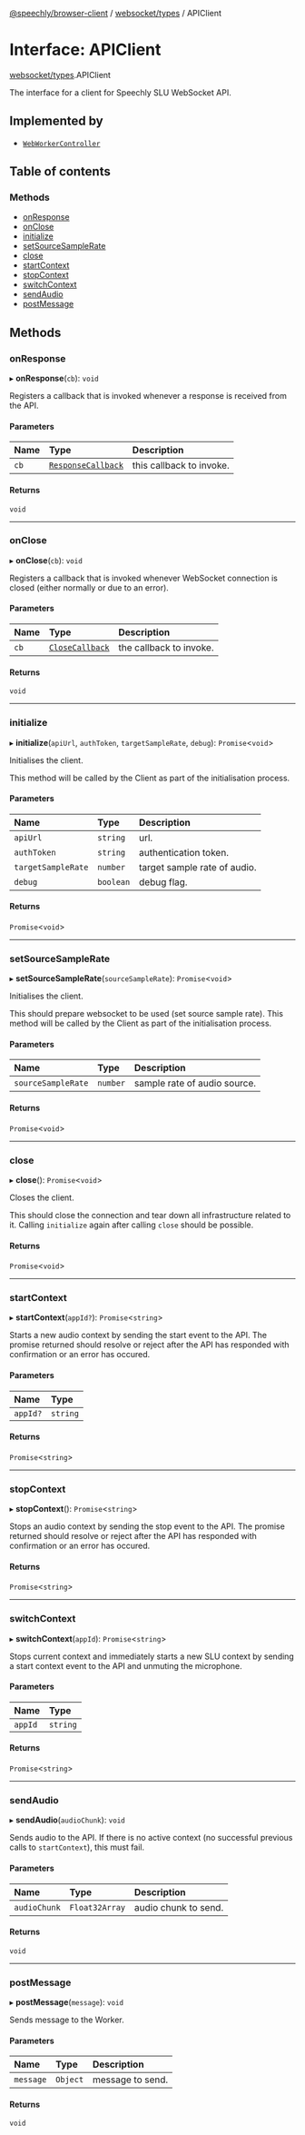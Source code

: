 [@speechly/browser-client](../README.md) / [websocket/types](../modules/websocket_types.md) / APIClient

# Interface: APIClient

[websocket/types](../modules/websocket_types.md).APIClient

The interface for a client for Speechly SLU WebSocket API.

## Implemented by

- [`WebWorkerController`](../classes/websocket_webWorkerController.WebWorkerController.md)

## Table of contents

### Methods

- [onResponse](websocket_types.APIClient.md#onresponse)
- [onClose](websocket_types.APIClient.md#onclose)
- [initialize](websocket_types.APIClient.md#initialize)
- [setSourceSampleRate](websocket_types.APIClient.md#setsourcesamplerate)
- [close](websocket_types.APIClient.md#close)
- [startContext](websocket_types.APIClient.md#startcontext)
- [stopContext](websocket_types.APIClient.md#stopcontext)
- [switchContext](websocket_types.APIClient.md#switchcontext)
- [sendAudio](websocket_types.APIClient.md#sendaudio)
- [postMessage](websocket_types.APIClient.md#postmessage)

## Methods

### onResponse

▸ **onResponse**(`cb`): `void`

Registers a callback that is invoked whenever a response is received from the API.

#### Parameters

| Name | Type | Description |
| :------ | :------ | :------ |
| `cb` | [`ResponseCallback`](../modules/websocket_types.md#responsecallback) | this callback to invoke. |

#### Returns

`void`

___

### onClose

▸ **onClose**(`cb`): `void`

Registers a callback that is invoked whenever WebSocket connection is closed (either normally or due to an error).

#### Parameters

| Name | Type | Description |
| :------ | :------ | :------ |
| `cb` | [`CloseCallback`](../modules/websocket_types.md#closecallback) | the callback to invoke. |

#### Returns

`void`

___

### initialize

▸ **initialize**(`apiUrl`, `authToken`, `targetSampleRate`, `debug`): `Promise`<`void`\>

Initialises the client.

This method will be called by the Client as part of the initialisation process.

#### Parameters

| Name | Type | Description |
| :------ | :------ | :------ |
| `apiUrl` | `string` | url. |
| `authToken` | `string` | authentication token. |
| `targetSampleRate` | `number` | target sample rate of audio. |
| `debug` | `boolean` | debug flag. |

#### Returns

`Promise`<`void`\>

___

### setSourceSampleRate

▸ **setSourceSampleRate**(`sourceSampleRate`): `Promise`<`void`\>

Initialises the client.

This should prepare websocket to be used (set source sample rate).
This method will be called by the Client as part of the initialisation process.

#### Parameters

| Name | Type | Description |
| :------ | :------ | :------ |
| `sourceSampleRate` | `number` | sample rate of audio source. |

#### Returns

`Promise`<`void`\>

___

### close

▸ **close**(): `Promise`<`void`\>

Closes the client.

This should close the connection and tear down all infrastructure related to it.
Calling `initialize` again after calling `close` should be possible.

#### Returns

`Promise`<`void`\>

___

### startContext

▸ **startContext**(`appId?`): `Promise`<`string`\>

Starts a new audio context by sending the start event to the API.
The promise returned should resolve or reject after the API has responded with confirmation or an error has occured.

#### Parameters

| Name | Type |
| :------ | :------ |
| `appId?` | `string` |

#### Returns

`Promise`<`string`\>

___

### stopContext

▸ **stopContext**(): `Promise`<`string`\>

Stops an audio context by sending the stop event to the API.
The promise returned should resolve or reject after the API has responded with confirmation or an error has occured.

#### Returns

`Promise`<`string`\>

___

### switchContext

▸ **switchContext**(`appId`): `Promise`<`string`\>

Stops current context and immediately starts a new SLU context
by sending a start context event to the API and unmuting the microphone.

#### Parameters

| Name | Type |
| :------ | :------ |
| `appId` | `string` |

#### Returns

`Promise`<`string`\>

___

### sendAudio

▸ **sendAudio**(`audioChunk`): `void`

Sends audio to the API.
If there is no active context (no successful previous calls to `startContext`), this must fail.

#### Parameters

| Name | Type | Description |
| :------ | :------ | :------ |
| `audioChunk` | `Float32Array` | audio chunk to send. |

#### Returns

`void`

___

### postMessage

▸ **postMessage**(`message`): `void`

Sends message to the Worker.

#### Parameters

| Name | Type | Description |
| :------ | :------ | :------ |
| `message` | `Object` | message to send. |

#### Returns

`void`
